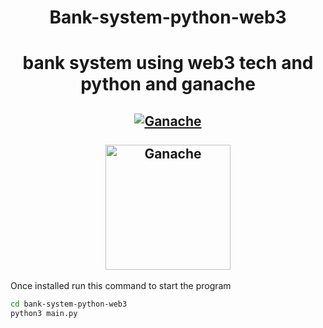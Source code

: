 <h1 align="center" size="200px">Bank-system-python-web3</h1>

<h1 align="center" size="200px"> bank system using web3 tech and python and ganache</h1>
<h2 align="center">
  <a href="https://web3py.readthedocs.io/en/v5/" title="Ganache README.md"><img alt="Ganache" src="https://miro.medium.com/max/1194/1*XCUD4_6FdYaZgM4b8FbjUg.png" alt="python web3" /></a><br><br>
  <a href="#readme" title="Ganache README.md"><img alt="Ganache" src="https://trufflesuite.github.io/ganache/assets/img/ganache-logo-dark.svg" alt="Ganache" width="200"/></a>
</h2>
Once installed run this command to start the program

```sh
cd bank-system-python-web3
python3 main.py
```
